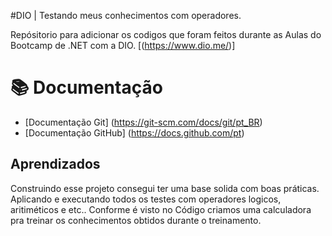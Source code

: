 
#DIO | Testando meus conhecimentos com operadores.

Repósitorio para adicionar os codigos que foram feitos durante as Aulas do Bootcamp de .NET com a DIO.
[(https://www.dio.me/)]

# 📚 Documentação 
- [Documentação Git] (https://git-scm.com/docs/git/pt_BR)
- [Documentação GitHub] (https://docs.github.com/pt)
 


## Aprendizados

Construindo esse projeto consegui ter uma base solida com boas práticas. Aplicando e executando todos os testes com operadores logicos, aritiméticos e etc..
Conforme é visto no Código criamos uma calculadora pra treinar os conhecimentos obtidos durante o treinamento.

